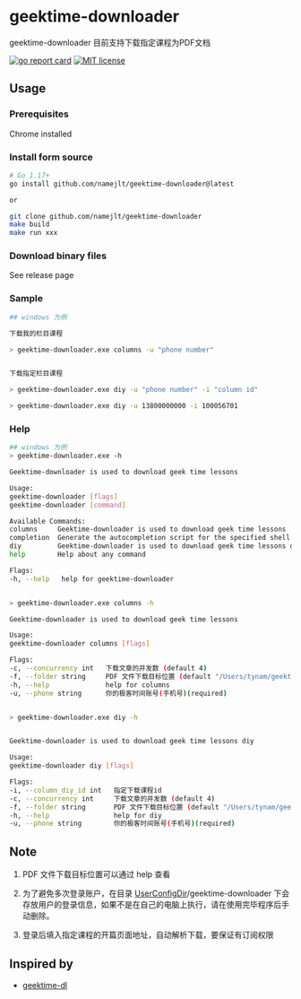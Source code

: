 # geektime-downloader

geektime-downloader 目前支持下载指定课程为PDF文档

[![go report card](https://goreportcard.com/badge/github.com/namejlt/geektime-downloader "go report card")](https://goreportcard.com/report/github.com/namejlt/geektime-downloader)
[![MIT license](https://img.shields.io/badge/license-MIT-brightgreen.svg)](https://opensource.org/licenses/MIT)

## Usage

### Prerequisites

Chrome installed

### Install form source

```bash
# Go 1.17+
go install github.com/namejlt/geektime-downloader@latest

or

git clone github.com/namejlt/geektime-downloader
make build
make run xxx

```

### Download binary files

See release page

### Sample

```bash
## windows 为例

下载我的栏目课程

> geektime-downloader.exe columns -u "phone number"


下载指定栏目课程

> geektime-downloader.exe diy -u "phone number" -i "column id"

> geektime-downloader.exe diy -u 13800000000 -i 100056701
```

### Help

```bash
## windows 为例
> geektime-downloader.exe -h

Geektime-downloader is used to download geek time lessons

Usage:
geektime-downloader [flags]
geektime-downloader [command]

Available Commands:
columns     Geektime-downloader is used to download geek time lessons
completion  Generate the autocompletion script for the specified shell
diy         Geektime-downloader is used to download geek time lessons diy
help        Help about any command

Flags:
-h, --help   help for geektime-downloader


> geektime-downloader.exe columns -h

Geektime-downloader is used to download geek time lessons

Usage:
geektime-downloader columns [flags]

Flags:
-c, --concurrency int   下载文章的并发数 (default 4)
-f, --folder string     PDF 文件下载目标位置 (default "/Users/tynam/geektime-downloader")
-h, --help              help for columns
-u, --phone string      你的极客时间账号(手机号)(required)


> geektime-downloader.exe diy -h


Geektime-downloader is used to download geek time lessons diy

Usage:
geektime-downloader diy [flags]

Flags:
-i, --column_diy_id int   指定下载课程id
-c, --concurrency int     下载文章的并发数 (default 4)
-f, --folder string       PDF 文件下载目标位置 (default "/Users/tynam/geektime-downloader")
-h, --help                help for diy
-u, --phone string        你的极客时间账号(手机号)(required)


```


## Note

1. PDF 文件下载目标位置可以通过 help 查看

2. 为了避免多次登录账户，在目录 [UserConfigDir](https://pkg.go.dev/os#UserConfigDir)/geektime-downloader 下会存放用户的登录信息，如果不是在自己的电脑上执行，请在使用完毕程序后手动删除。

3. 登录后填入指定课程的开篇页面地址，自动解析下载，要保证有订阅权限

## Inspired by

* [geektime-dl](https://github.com/mmzou/geektime-dl)
